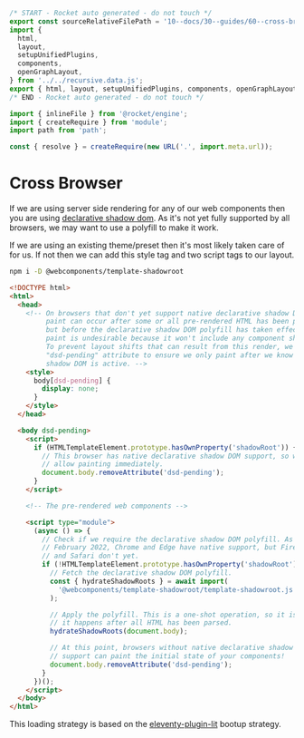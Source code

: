 ```js server
/* START - Rocket auto generated - do not touch */
export const sourceRelativeFilePath = '10--docs/30--guides/60--cross-browser.rocket.md';
import {
  html,
  layout,
  setupUnifiedPlugins,
  components,
  openGraphLayout,
} from '../../recursive.data.js';
export { html, layout, setupUnifiedPlugins, components, openGraphLayout };
/* END - Rocket auto generated - do not touch */

import { inlineFile } from '@rocket/engine';
import { createRequire } from 'module';
import path from 'path';

const { resolve } = createRequire(new URL('.', import.meta.url));
```

# Cross Browser

If we are using server side rendering for any of our web components then you are using [declarative shadow dom](https://web.dev/declarative-shadow-dom/).
As it's not yet fully supported by all browsers, we may want to use a polyfill to make it work.

If we are using an existing theme/preset then it's most likely taken care of for us.
If not then we can add this style tag and two script tags to our layout.

```bash
npm i -D @webcomponents/template-shadowroot
```

```html
<!DOCTYPE html>
<html>
  <head>
    <!-- On browsers that don't yet support native declarative shadow DOM, a
         paint can occur after some or all pre-rendered HTML has been parsed,
         but before the declarative shadow DOM polyfill has taken effect. This
         paint is undesirable because it won't include any component shadow DOM.
         To prevent layout shifts that can result from this render, we use a
         "dsd-pending" attribute to ensure we only paint after we know
         shadow DOM is active. -->
    <style>
      body[dsd-pending] {
        display: none;
      }
    </style>
  </head>

  <body dsd-pending>
    <script>
      if (HTMLTemplateElement.prototype.hasOwnProperty('shadowRoot')) {
        // This browser has native declarative shadow DOM support, so we can
        // allow painting immediately.
        document.body.removeAttribute('dsd-pending');
      }
    </script>

    <!-- The pre-rendered web components -->

    <script type="module">
      (async () => {
        // Check if we require the declarative shadow DOM polyfill. As of
        // February 2022, Chrome and Edge have native support, but Firefox
        // and Safari don't yet.
        if (!HTMLTemplateElement.prototype.hasOwnProperty('shadowRoot')) {
          // Fetch the declarative shadow DOM polyfill.
          const { hydrateShadowRoots } = await import(
            '@webcomponents/template-shadowroot/template-shadowroot.js'
          );

          // Apply the polyfill. This is a one-shot operation, so it is important
          // it happens after all HTML has been parsed.
          hydrateShadowRoots(document.body);

          // At this point, browsers without native declarative shadow DOM
          // support can paint the initial state of your components!
          document.body.removeAttribute('dsd-pending');
        }
      })();
    </script>
  </body>
</html>
```

This loading strategy is based on the [eleventy-plugin-lit](https://github.com/lit/lit/tree/main/packages/labs/eleventy-plugin-lit#bootup) bootup strategy.
